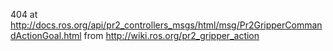 404 at http://docs.ros.org/api/pr2_controllers_msgs/html/msg/Pr2GripperCommandActionGoal.html
	from http://wiki.ros.org/pr2_gripper_action